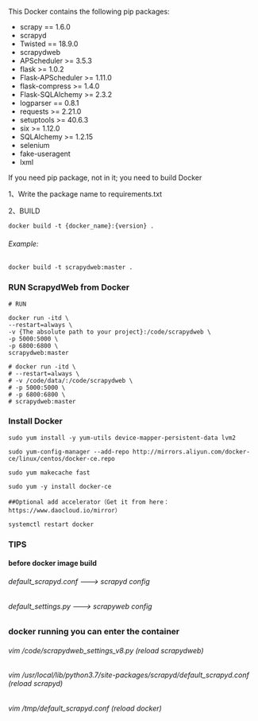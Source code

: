 This Docker contains the following pip packages:
* scrapy == 1.6.0
* scrapyd 
* Twisted == 18.9.0
* scrapydweb
* APScheduler >= 3.5.3
* flask >= 1.0.2
* Flask-APScheduler >= 1.11.0
* flask-compress >= 1.4.0
* Flask-SQLAlchemy >= 2.3.2
* logparser == 0.8.1
* requests >= 2.21.0
* setuptools >= 40.6.3
* six >= 1.12.0
* SQLAlchemy >= 1.2.15
* selenium
* fake-useragent
* lxml

If you need pip package, not in it; you need to build Docker

1、Write the package name to requirements.txt

2、BUILD

```
docker build -t {docker_name}:{version} .
```

###### Example:
```
docker build -t scrapydweb:master .
```

### RUN ScrapydWeb from Docker

```
# RUN

docker run -itd \
--restart=always \ 
-v {The absolute path to your project}:/code/scrapydweb \
-p 5000:5000 \
-p 6800:6800 \
scrapydweb:master

# docker run -itd \
# --restart=always \ 
# -v /code/data/:/code/scrapydweb \
# -p 5000:5000 \
# -p 6800:6800 \
# scrapydweb:master

```

### Install Docker
```
sudo yum install -y yum-utils device-mapper-persistent-data lvm2

sudo yum-config-manager --add-repo http://mirrors.aliyun.com/docker-ce/linux/centos/docker-ce.repo

sudo yum makecache fast

sudo yum -y install docker-ce

##Optional add accelerator（Get it from here：https://www.daocloud.io/mirror）

systemctl restart docker

```

### TIPS
#### before docker image build
###### default_scrapyd.conf --->  scrapyd config
###### default_settings.py  --->  scrapyweb config
### docker running you can enter the container
###### vim /code/scrapydweb_settings_v8.py (reload scrapydweb)
###### vim /usr/local/lib/python3.7/site-packages/scrapyd/default_scrapyd.conf (reload scrapyd)
###### vim /tmp/default_scrapyd.conf (reload docker)


